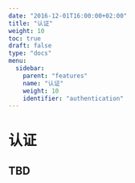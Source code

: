 ```yaml
---
date: "2016-12-01T16:00:00+02:00"
title: "认证"
weight: 10
toc: true
draft: false
type: "docs"
menu:
  sidebar:
    parent: "features"
    name: "认证"
    weight: 10
    identifier: "authentication"
---
```


# 认证

## TBD
